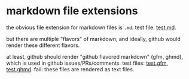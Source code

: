 # markdown file extensions

the obvious file extension for markdown files is `.md`. test file: [test.md](test.md).

but there are multiple "flavors" of markdown, and ideally, github would render these different flavors.

at least, github should render "github flavored markdown" (gfm, ghmd), which is used in github issues/PRs/comments. test files: [test.gfm](test.gfm), [test.ghmd](test.ghmd). fail: these files are rendered as text files.
